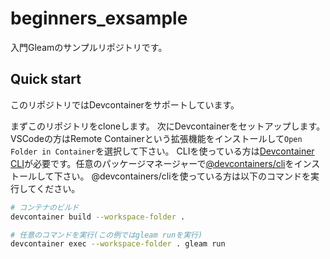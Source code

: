 # beginners_exsample

入門Gleamのサンプルリポジトリです。

## Quick start

このリポジトリではDevcontainerをサポートしています。

まずこのリポジトリをcloneします。
次にDevcontainerをセットアップします。VSCodeの方はRemote Containerという拡張機能をインストールして`Open Folder in Container`を選択して下さい。
CLIを使っている方は[Devcontainer CLI](https://github.com/devcontainers/cli)が必要です。任意のパッケージマネージャーで[@devcontainers/cli](https://www.npmjs.com/package/@devcontainers/cli)をインストールして下さい。
@devcontainers/cliを使っている方は以下のコマンドを実行してください。

```sh
# コンテナのビルド
devcontainer build --workspace-folder .

# 任意のコマンドを実行(この例ではgleam runを実行)
devcontainer exec --workspace-folder . gleam run
```
